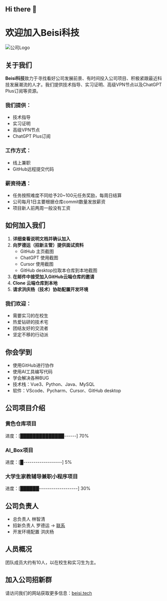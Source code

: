 ## Hi there 👋
# 欢迎加入Beisi科技

![公司Logo](https://beisi.tech/logo.png)

## 关于我们

**Beisi科技**致力于寻找看好公司发展前景、有时间投入公司项目、积极紧跟最近科技发展潮流的人才。我们提供技术指导、实习证明、高级VPN节点以及ChatGPT Plus订阅等资源。

### 我们提供：
- 技术指导
- 实习证明
- 高级VPN节点
- ChatGPT Plus订阅

### 工作方式：
- 线上兼职
- GitHub远程提交代码

### 薪资待遇：
- 任务按照难度不同给予20~100元任务奖励，每周日结算
- 公司每月1日主要根据仓库commit数量发放薪资
- 项目新人前两周一般没有工资

## 如何加入我们

1. **详细查看说明文档并确认加入**
2. **向罗德运（招新主管）提供面试资料**
   - GitHub 主页截图
   - ChatGPT 使用截图
   - Cursor 使用截图
   - GitHub desktop拉取本仓库到本地截图
3. **在邮件中接受加入GitHub云端仓库的邀请**
4. **Clone 云端仓库到本地**
5. **请求洪庆杨（技术）协助配置开发环境**

### 我们欢迎：
- 需要实习的在校生
- 热爱钻研的技术宅
- 团结友好的交流者
- 坚定不移的行动派

## 你会学到

- 使用GitHub进行协作
- 使用AI工具编写代码
- 学会解决各种BUG
- 技术栈：Vue3、Python、Java、MySQL
- 软件：VScode、Pycharm、Cursor、GitHub desktop

## 公司项目介绍

### 黄色仓库项目
进度：[██████████████------] 70%

### AI_Box项目
进度：[█-------------------] 5%

### 大学生家教辅导兼职小程序项目
进度：[██████-------------------] 30%

## 公司负责人

- 总负责人 林智清
- 招新负责人 罗德运 → [联系](mailto:luodeyun@beisi.tech)
- 开发环境配置 洪庆杨

## 人员概况

团队成员大约有10人，以在校生和实习生为主。

## 加入公司招新群

请访问我们的网站获取更多信息：[beisi.tech](https://beisi.tech)
